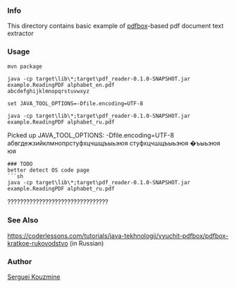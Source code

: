 ﻿### Info
This directory contains basic example of [pdfbox](https://pdfbox.apache.org)-based pdf document text extractor

###  Usage
```cmd
mvn package
```
```
java -cp target\lib\*;target\pdf_reader-0.1.0-SNAPSHOT.jar example.ReadingPDF alphabet_en.pdf
abcdefghijklmnopqrstuvwxyz
```
```
set JAVA_TOOL_OPTIONS=-Dfile.encoding=UTF-8

java -cp target\lib\*;target\pdf_reader-0.1.0-SNAPSHOT.jar example.ReadingPDF alphabet_ru.pdf
```
Picked up JAVA_TOOL_OPTIONS: -Dfile.encoding=UTF-8
абвгдежзийклмнопрстуфхцчшщъыьэюя
стуфхцчшщъыьэюя
�ъыьэюя
юя
```
### TODO
better detect OS code page
```sh
java -cp target\lib\*;target\pdf_reader-0.1.0-SNAPSHOT.jar example.ReadingPDF alphabet_ru.pdf
```
????????????????????????????????


### See Also
https://coderlessons.com/tutorials/java-tekhnologii/vyuchit-pdfbox/pdfbox-kratkoe-rukovodstvo (in Russian)

### Author
[Serguei Kouzmine](kouzmine_serguei@yahoo.com)
